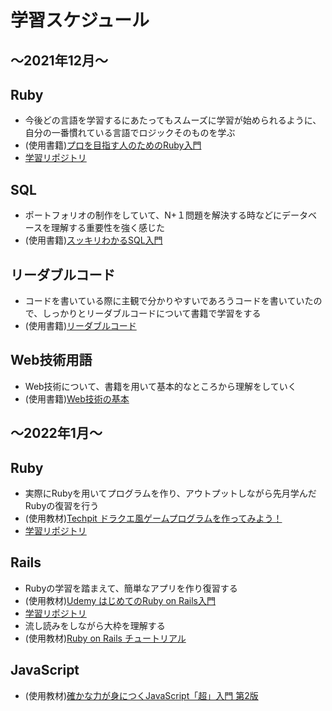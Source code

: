 # 学習スケジュール

## 〜2021年12月〜 

## Ruby
* 今後どの言語を学習するにあたってもスムーズに学習が始められるように、自分の一番慣れている言語でロジックそのものを学ぶ
* (使用書籍)[プロを目指す人のためのRuby入門](https://www.amazon.co.jp/%E3%83%97%E3%83%AD%E3%82%92%E7%9B%AE%E6%8C%87%E3%81%99%E4%BA%BA%E3%81%AE%E3%81%9F%E3%82%81%E3%81%AERuby%E5%85%A5%E9%96%80-%E6%94%B9%E8%A8%822%E7%89%88-%E8%A8%80%E8%AA%9E%E4%BB%95%E6%A7%98%E3%81%8B%E3%82%89%E3%83%86%E3%82%B9%E3%83%88%E9%A7%86%E5%8B%95%E9%96%8B%E7%99%BA%E3%83%BB%E3%83%87%E3%83%90%E3%83%83%E3%82%B0%E6%8A%80%E6%B3%95%E3%81%BE%E3%81%A7-Software-Design/dp/4297124378/ref=sr_1_2_sspa?__mk_ja_JP=%E3%82%AB%E3%82%BF%E3%82%AB%E3%83%8A&crid=YB66OXTS0X2I&keywords=%E3%83%97%E3%83%AD%E3%82%92%E7%9B%AE%E6%8C%87%E3%81%99%E4%BA%BA%E3%81%AE%E3%81%9F%E3%82%81%E3%81%AEruby%E5%85%A5%E9%96%80&qid=1638370068&sprefix=%E3%83%97%E3%83%AD%E3%82%92%2Caps%2C616&sr=8-2-spons&psc=1&spLa=ZW5jcnlwdGVkUXVhbGlmaWVyPUFUTDIxUUlTSjdCRk8mZW5jcnlwdGVkSWQ9QTAzODAwNjUxWFNZQ1pRUkdMTkw3JmVuY3J5cHRlZEFkSWQ9QVJRRjRQV1Q2MVJWMiZ3aWRnZXROYW1lPXNwX2F0ZiZhY3Rpb249Y2xpY2tSZWRpcmVjdCZkb05vdExvZ0NsaWNrPXRydWU=)
* [学習リポジトリ](https://github.com/chiba97/ruby_study.git)

## SQL
* ポートフォリオの制作をしていて、N+１問題を解決する時などにデータベースを理解する重要性を強く感じた
* (使用書籍)[スッキリわかるSQL入門](https://www.amazon.co.jp/%E3%82%B9%E3%83%83%E3%82%AD%E3%83%AA%E3%82%8F%E3%81%8B%E3%82%8BSQL%E5%85%A5%E9%96%80-%E7%AC%AC2%E7%89%88-%E3%83%89%E3%83%AA%E3%83%AB222%E5%95%8F%E4%BB%98%E3%81%8D-%E3%82%B9%E3%83%83%E3%82%AD%E3%83%AA%E3%82%B7%E3%83%AA%E3%83%BC%E3%82%BA-%E4%B8%AD%E5%B1%B1%E6%B8%85%E5%96%AC/dp/4295005096/ref=sr_1_1?__mk_ja_JP=%E3%82%AB%E3%82%BF%E3%82%AB%E3%83%8A&crid=3ZU9YRYYWJ63&keywords=%E3%82%B9%E3%83%83%E3%82%AD%E3%83%AA%E3%82%8F%E3%81%8B%E3%82%8Bsql%E5%85%A5%E9%96%80&qid=1638370183&sprefix=%E3%82%B9%E3%83%83%E3%82%AD%E3%83%AA%2Caps%2C324&sr=8-1)

## リーダブルコード
* コードを書いている際に主観で分かりやすいであろうコードを書いていたので、しっかりとリーダブルコードについて書籍で学習をする
* (使用書籍)[リーダブルコード](https://www.amazon.co.jp/%E3%83%AA%E3%83%BC%E3%83%80%E3%83%96%E3%83%AB%E3%82%B3%E3%83%BC%E3%83%89-%E2%80%95%E3%82%88%E3%82%8A%E8%89%AF%E3%81%84%E3%82%B3%E3%83%BC%E3%83%89%E3%82%92%E6%9B%B8%E3%81%8F%E3%81%9F%E3%82%81%E3%81%AE%E3%82%B7%E3%83%B3%E3%83%97%E3%83%AB%E3%81%A7%E5%AE%9F%E8%B7%B5%E7%9A%84%E3%81%AA%E3%83%86%E3%82%AF%E3%83%8B%E3%83%83%E3%82%AF-Theory-practice-Boswell/dp/4873115655/ref=sr_1_1?__mk_ja_JP=%E3%82%AB%E3%82%BF%E3%82%AB%E3%83%8A&keywords=%E3%83%AA%E3%83%BC%E3%83%80%E3%83%96%E3%83%AB%E3%82%B3%E3%83%BC%E3%83%89&qid=1638370292&sr=8-1)

## Web技術用語
* Web技術について、書籍を用いて基本的なところから理解をしていく
* (使用書籍)[Web技術の基本](https://www.amazon.co.jp/%E3%82%A4%E3%83%A9%E3%82%B9%E3%83%88%E5%9B%B3%E8%A7%A3%E5%BC%8F-%E3%81%93%E3%81%AE%E4%B8%80%E5%86%8A%E3%81%A7%E5%85%A8%E9%83%A8%E3%82%8F%E3%81%8B%E3%82%8BWeb%E6%8A%80%E8%A1%93%E3%81%AE%E5%9F%BA%E6%9C%AC-%E5%B0%8F%E6%9E%97-%E6%81%AD%E5%B9%B3/dp/4797388811/ref=sr_1_1?__mk_ja_JP=%E3%82%AB%E3%82%BF%E3%82%AB%E3%83%8A&crid=1ME992JAABWUT&keywords=web%E6%8A%80%E8%A1%93%E3%81%AE%E5%9F%BA%E6%9C%AC&qid=1638370354&sprefix=web%E6%8A%80%E8%A1%93%2Caps%2C248&sr=8-1)


## 〜2022年1月〜 

## Ruby
* 実際にRubyを用いてプログラムを作り、アウトプットしながら先月学んだRubyの復習を行う
* (使用教材)[Techpit ドラクエ風ゲームプログラムを作ってみよう！](https://www.techpit.jp/courses/6)
* [学習リポジトリ](https://github.com/chiba97/ruby_draque_app.git)

## Rails
* Rubyの学習を踏まえて、簡単なアプリを作り復習する
* (使用教材)[Udemy はじめてのRuby on Rails入門](https://www.udemy.com/course/the-ultimate-ruby-on-rails-bootcamp/)
* [学習リポジトリ](https://github.com/chiba97/rails_study.git)
* 流し読みをしながら大枠を理解する
* (使用教材)[Ruby on Rails チュートリアル](https://railstutorial.jp/chapters/beginning?version=5.1#cha-beginning)

## JavaScript
* (使用教材)[確かな力が身につくJavaScript「超」入門 第2版](https://www.amazon.co.jp/%E7%A2%BA%E3%81%8B%E3%81%AA%E5%8A%9B%E3%81%8C%E8%BA%AB%E3%81%AB%E3%81%A4%E3%81%8FJavaScript%E3%80%8C%E8%B6%85%E3%80%8D%E5%85%A5%E9%96%80-%E7%AC%AC2%E7%89%88-%E7%8B%A9%E9%87%8E-%E7%A5%90%E6%9D%B1/dp/4815601577/ref=sr_1_6?__mk_ja_JP=%E3%82%AB%E3%82%BF%E3%82%AB%E3%83%8A&crid=2PQWVRBQ8TZXB&keywords=javascript&qid=1641024322&sprefix=javascript%2Caps%2C249&sr=8-6)
